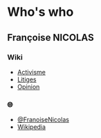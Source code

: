 # Who's who

## <a id="nicolas"></a>Françoise NICOLAS
### Wiki
* [Activisme](./activ.md#nicolas)
* [Litiges](./litiges.md#nicolas)
* [Opinion](./opinion.md#opinion)
### <a id="www"></a>🌐
* [@FranoiseNicolas](https://twitter.com/FranoiseNicolas)
* [Wikipedia](https://fr.wikipedia.org/wiki/Fran%C3%A7oise_Nicolas_(diplomate))
